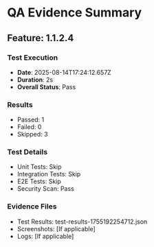 # QA Evidence Summary

## Feature: 1.1.2.4

### Test Execution
- **Date**: 2025-08-14T17:24:12.657Z
- **Duration**: 2s
- **Overall Status**: Pass

### Results
- Passed: 1
- Failed: 0
- Skipped: 3

### Test Details
- Unit Tests: Skip
- Integration Tests: Skip
- E2E Tests: Skip
- Security Scan: Pass

### Evidence Files
- Test Results: test-results-1755192254712.json
- Screenshots: [If applicable]
- Logs: [If applicable]
